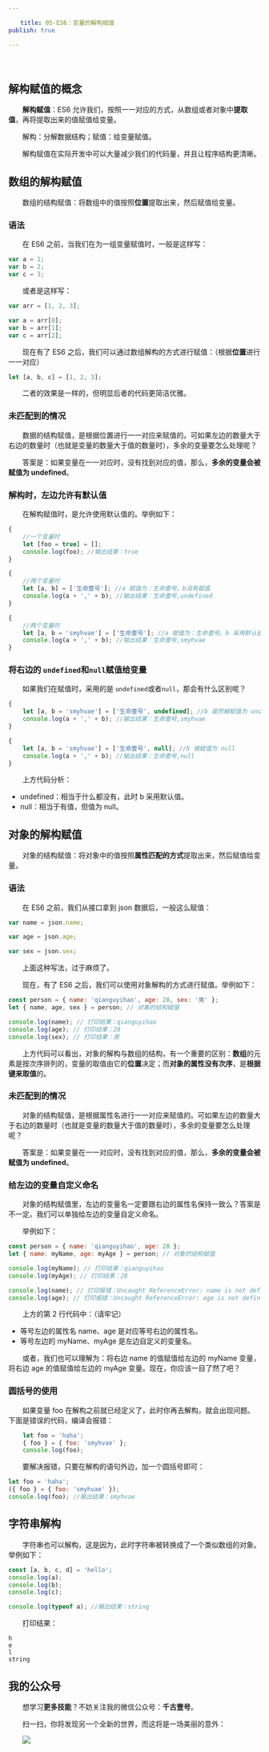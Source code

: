 ```yaml
---

　　title: 05-ES6：变量的解构赋值
publish: true

---
```


　　<ArticleTopAd></ArticleTopAd>

## 解构赋值的概念

　　**解构赋值**：ES6 允许我们，按照一一对应的方式，从数组或者对象中**提取值**，再将提取出来的值赋值给变量。

　　解构：分解数据结构；赋值：给变量赋值。

　　解构赋值在实际开发中可以大量减少我们的代码量，并且让程序结构更清晰。

## 数组的解构赋值

　　数组的结构赋值：将数组中的值按照**位置**提取出来，然后赋值给变量。

### 语法

　　在 ES6 之前，当我们在为一组变量赋值时，一般是这样写：

```javascript
var a = 1;
var b = 2;
var c = 3;
```

　　或者是这样写：

```js
var arr = [1, 2, 3];

var a = arr[0];
var b = arr[1];
var c = arr[2];
```

　　现在有了 ES6 之后，我们可以通过数组解构的方式进行赋值：（根据**位置**进行一一对应）

```javascript
let [a, b, c] = [1, 2, 3];
```

　　二者的效果是一样的，但明显后者的代码更简洁优雅。

### 未匹配到的情况

　　数据的结构赋值，是根据位置进行一一对应来赋值的。可如果左边的数量大于右边的数量时（也就是变量的数量大于值的数量时），多余的变量要怎么处理呢？

　　答案是：如果变量在一一对应时，没有找到对应的值，那么，**多余的变量会被赋值为 undefined**。

### 解构时，左边允许有默认值

　　在解构赋值时，是允许使用默认值的。举例如下：

```javascript
{
    //一个变量时
    let [foo = true] = [];
    console.log(foo); //输出结果：true
}

{
    //两个变量时
    let [a, b] = ['生命壹号']; //a 赋值为：生命壹号。b没有赋值
    console.log(a + ',' + b); //输出结果：生命壹号,undefined
}

{
    //两个变量时
    let [a, b = 'smyhvae'] = ['生命壹号']; //a 赋值为：生命壹号。b 采用默认值 smyhvae
    console.log(a + ',' + b); //输出结果：生命壹号,smyhvae
}
```

### 将右边的 `undefined`和`null`赋值给变量

　　如果我们在赋值时，采用的是 `undefined`或者`null`，那会有什么区别呢？

```javascript
{
    let [a, b = 'smyhvae'] = ['生命壹号', undefined]; //b 虽然被赋值为 undefined，但是 b 会采用默认值
    console.log(a + ',' + b); //输出结果：生命壹号,smyhvae
}

{
    let [a, b = 'smyhvae'] = ['生命壹号', null]; //b 被赋值为 null
    console.log(a + ',' + b); //输出结果：生命壹号,null
}
```

　　上方代码分析：

- undefined：相当于什么都没有，此时 b 采用默认值。
- null：相当于有值，但值为 null。

## 对象的解构赋值

　　对象的结构赋值：将对象中的值按照**属性匹配的方式**提取出来，然后赋值给变量。

### 语法

　　在 ES6 之前，我们从接口拿到 json 数据后，一般这么赋值：

```javascript
var name = json.name;

var age = json.age;

var sex = json.sex;
```

　　上面这种写法，过于麻烦了。

　　现在，有了 ES6 之后，我们可以使用对象解构的方式进行赋值。举例如下：

```js
const person = { name: 'qianguyihao', age: 28, sex: '男' };
let { name, age, sex } = person; // 对象的结构赋值

console.log(name); // 打印结果：qianguyihao
console.log(age); // 打印结果：28
console.log(sex); // 打印结果：男
```

　　上方代码可以看出，对象的解构与数组的结构，有一个重要的区别：**数组**的元素是按次序排列的，变量的取值由它的**位置**决定；而**对象的属性没有次序**，是**根据键来取值**的。

### 未匹配到的情况

　　对象的结构赋值，是根据属性名进行一一对应来赋值的。可如果左边的数量大于右边的数量时（也就是变量的数量大于值的数量时），多余的变量要怎么处理呢？

　　答案是：如果变量在一一对应时，没有找到对应的值，那么，**多余的变量会被赋值为 undefined**。

### 给左边的变量自定义命名

　　对象的结构赋值里，左边的变量名一定要跟右边的属性名保持一致么？答案是不一定。我们可以单独给左边的变量自定义命名。

　　举例如下：

```js
const person = { name: 'qianguyihao', age: 28 };
let { name: myName, age: myAge } = person; // 对象的结构赋值

console.log(myName); // 打印结果：qianguyihao
console.log(myAge); // 打印结果：28

console.log(name); // 打印报错：Uncaught ReferenceError: name is not defined
console.log(age); // 打印报错：Uncaught ReferenceError: age is not defined
```

　　上方的第 2 行代码中：（请牢记）

- 等号左边的属性名 name、age 是对应等号右边的属性名。
- 等号左边的 myName、myAge 是左边自定义的变量名。

　　或者，我们也可以理解为：将右边 name 的值赋值给左边的 myName 变量，将右边 age 的值赋值给左边的 myAge 变量。现在，你应该一目了然了吧？

### 圆括号的使用

　　如果变量 foo 在解构之前就已经定义了，此时你再去解构，就会出现问题。下面是错误的代码，编译会报错：

```javascript
	let foo = 'haha';
	{ foo } = { foo: 'smyhvae' };
	console.log(foo);

```

　　要解决报错，只要在解构的语句外边，加一个圆括号即可：

```javascript
let foo = 'haha';
({ foo } = { foo: 'smyhvae' });
console.log(foo); //输出结果：smyhvae
```

## 字符串解构

　　字符串也可以解构，这是因为，此时字符串被转换成了一个类似数组的对象。举例如下：

```javascript
const [a, b, c, d] = 'hello';
console.log(a);
console.log(b);
console.log(c);

console.log(typeof a); //输出结果：string
```

　　打印结果：

```
h
e
l
string
```

## 我的公众号

　　想学习**更多技能**？不妨关注我的微信公众号：**千古壹号**。

　　扫一扫，你将发现另一个全新的世界，而这将是一场美丽的意外：

　　![](https://img.smyhvae.com/20200102.png)
